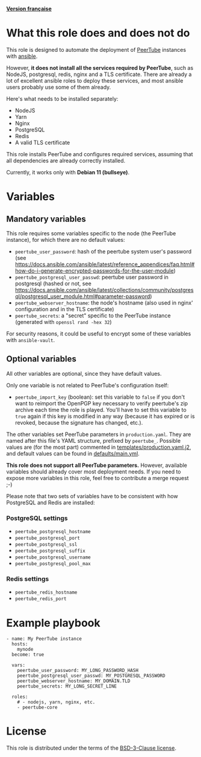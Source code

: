 **[Version française](README.fr.md)**

# What this role does and does not do

This role is designed to automate the deployment of [PeerTube](https://joinpeertube.org) instances with [ansible](https://www.ansible.com).

However, **it does not install all the services required by PeerTube**, such as NodeJS, postgresql, redis, nginx and a TLS certificate. There are already a lot of excellent ansible roles to deploy these services, and most ansible users probably use some of them already.

Here's what needs to be installed separately:

- NodeJS
- Yarn
- Nginx
- PostgreSQL
- Redis
- A valid TLS certificate

This role installs PeerTube and configures required services, assuming that all dependencies are already correctly installed.

Currently, it works only with **Debian 11 (bullseye)**.


# Variables

## Mandatory variables

This role requires some variables specific to the node (the PeerTube instance), for which there are no default values:

- `peertube_user_password`: hash of the peertube system user's password (see https://docs.ansible.com/ansible/latest/reference_appendices/faq.html#how-do-i-generate-encrypted-passwords-for-the-user-module)
- `peertube_postgresql_user_passwd`: peertube user password in postgresql (hashed or not, see https://docs.ansible.com/ansible/latest/collections/community/postgresql/postgresql_user_module.html#parameter-password)
- `peertube_webserver_hostname`: the node's hostname (also used in nginx' configuration and in the TLS certificate)
- `peertube_secrets`: a "secret" specific to the PeerTube instance (generated with `openssl rand -hex 32`)

For security reasons, it could be useful to encrypt some of these variables with `ansible-vault`.


## Optional variables

All other variables are optional, since they have default values.

Only one variable is not related to PeerTube's configuration itself:

- `peertube_import_key` (boolean): set this variable to `false` if you don't want to reimport the OpenPGP key necessary to verify peertube's zip archive each time the role is played. You'll have to set this variable to `true` again if this key is modified in any way (because it has expired or is revoked, because the signature has changed, etc.).

The other variables set PeerTube parameters in `production.yaml`. They are named after this file's YAML structure, prefixed by `peertube_`. Possible values are (for the most part) commented in [templates/production.yaml.j2](templates/production.yaml.j2), and default values can be found in [defaults/main.yml](defaults/main.yml).

**This role does not support all PeerTube parameters.** However, available variables should already cover most deployment needs. If you need to expose more variables in this role, feel free to contribute a merge request ;-)

Please note that two sets of variables have to be consistent with how PostgreSQL and Redis are installed:

### PostgreSQL settings

- `peertube_postgresql_hostname`
- `peertube_postgresql_port`
- `peertube_postgresql_ssl`
- `peertube_postgresql_suffix`
- `peertube_postgresql_username`
- `peertube_postgresql_pool_max`

### Redis settings

- `peertube_redis_hostname`
- `peertube_redis_port`


# Example playbook

```
- name: My PeerTube instance
  hosts:
    mynode
  become: true

  vars:
    peertube_user_password: MY_LONG_PASSWORD_HASH
    peertube_postgresql_user_passwd: MY_POSTGRESQL_PASSWORD
    peertube_webserver_hostname: MY_DOMAIN.TLD
    peertube_secrets: MY_LONG_SECRET_LINE

  roles:
    # - nodejs, yarn, nginx, etc.
    - peertube-core
```


# License

This role is distributed under the terms of the [BSD-3-Clause license](LICENSE).
